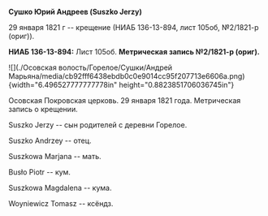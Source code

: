 **Сушко Юрий Андреев (Suszko Jerzy)**

29 января 1821 г -- крещение (НИАБ 136-13-894, лист 105об, №2/1821-р
(ориг)).

**НИАБ 136-13-894:** Лист 105об. **Метрическая запись №2/1821-р
(ориг).**

![](./Осовская волость/Горелое/Сушки/Андрей Марьяна/media/cb92fff6438ebdb0c0e9014cc95f207713e6606a.png){width="6.496527777777778in"
height="0.8823851706036745in"}

Осовская Покровская церковь. 29 января 1821 года. Метрическая запись о
крещении.

Suszko Jerzy -- сын родителей с деревни Горелое.

Suszko Andrzey -- отец.

Suszkowa Marjana -- мать.

Busło Piotr -- кум.

Suszkowa Magdalena -- кума.

Woyniewicz Tomasz -- ксёндз.
